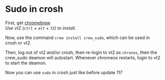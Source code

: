 # Sudo in crosh


First, get [chromebrew](https://github.com/chromebrew/chromebrew)  
*Use vt2 (`ctrl` + `alt` + `f2`) to install.*  

Now, use the command `crew install crew_sudo`, which can be used in crosh or vt2.

Then, log out of vt2 and/or crosh, then re-login to vt2 as `chronos`, then the crew_sudo deamon will autostart. Whenever chromeos restarts, login to vt2 to start the deamon.

Now you can use `sudo` in crosh just like before update 117